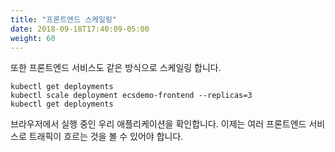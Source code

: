 ```yaml
---
title: "프론트엔드 스케일링"
date: 2018-09-18T17:40:09-05:00
weight: 60
---
```


또한 프론트엔드 서비스도 같은 방식으로 스케일링 합니다.
```
kubectl get deployments
kubectl scale deployment ecsdemo-frontend --replicas=3
kubectl get deployments
```

브라우저에서 실행 중인 우리 애플리케이션을 확인합니다. 
이제는 여러 프론트엔드 서비스로 트래픽이 흐르는 것을 볼 수 있어야 합니다.
